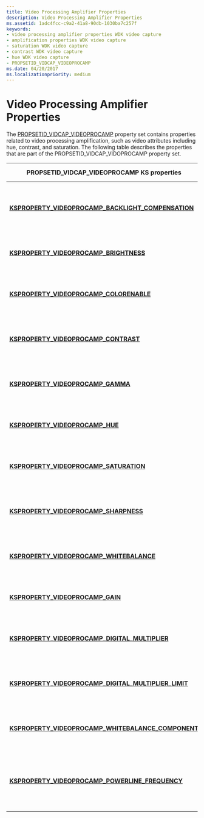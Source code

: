 ```yaml
---
title: Video Processing Amplifier Properties
description: Video Processing Amplifier Properties
ms.assetid: 1adc4fcc-c9a2-41a8-90db-1030ba7c257f
keywords:
- video processing amplifier properties WDK video capture
- amplification properties WDK video capture
- saturation WDK video capture
- contrast WDK video capture
- hue WDK video capture
- PROPSETID_VIDCAP_VIDEOPROCAMP
ms.date: 04/20/2017
ms.localizationpriority: medium
---
```


# Video Processing Amplifier Properties


The [PROPSETID\_VIDCAP\_VIDEOPROCAMP](https://msdn.microsoft.com/library/windows/hardware/ff568122) property set contains properties related to video processing amplification, such as video attributes including hue, contrast, and saturation. The following table describes the properties that are part of the PROPSETID\_VIDCAP\_VIDOPROCAMP property set.

<table>
<colgroup>
<col width="50%" />
<col width="50%" />
</colgroup>
<thead>
<tr class="header">
<th>PROPSETID_VIDCAP_VIDEOPROCAMP KS properties</th>
<th>Property description</th>
</tr>
</thead>
<tbody>
<tr class="odd">
<td><p><a href="https://msdn.microsoft.com/library/windows/hardware/ff566063" data-raw-source="[&lt;strong&gt;KSPROPERTY_VIDEOPROCAMP_BACKLIGHT_COMPENSATION&lt;/strong&gt;](https://msdn.microsoft.com/library/windows/hardware/ff566063)"><strong>KSPROPERTY_VIDEOPROCAMP_BACKLIGHT_COMPENSATION</strong></a></p></td>
<td><p>Controls a camera&#39;s backlight compensation setting.</p></td>
</tr>
<tr class="even">
<td><p><a href="https://msdn.microsoft.com/library/windows/hardware/ff566065" data-raw-source="[&lt;strong&gt;KSPROPERTY_VIDEOPROCAMP_BRIGHTNESS&lt;/strong&gt;](https://msdn.microsoft.com/library/windows/hardware/ff566065)"><strong>KSPROPERTY_VIDEOPROCAMP_BRIGHTNESS</strong></a></p></td>
<td><p>Controls a camera&#39;s brightness.</p></td>
</tr>
<tr class="odd">
<td><p><a href="https://msdn.microsoft.com/library/windows/hardware/ff566066" data-raw-source="[&lt;strong&gt;KSPROPERTY_VIDEOPROCAMP_COLORENABLE&lt;/strong&gt;](https://msdn.microsoft.com/library/windows/hardware/ff566066)"><strong>KSPROPERTY_VIDEOPROCAMP_COLORENABLE</strong></a></p></td>
<td><p>Controls a camera&#39;s color enable setting.</p></td>
</tr>
<tr class="even">
<td><p><a href="https://msdn.microsoft.com/library/windows/hardware/ff566070" data-raw-source="[&lt;strong&gt;KSPROPERTY_VIDEOPROCAMP_CONTRAST&lt;/strong&gt;](https://msdn.microsoft.com/library/windows/hardware/ff566070)"><strong>KSPROPERTY_VIDEOPROCAMP_CONTRAST</strong></a></p></td>
<td><p>Controls a camera&#39;s luminance setting.</p></td>
</tr>
<tr class="odd">
<td><p><a href="https://msdn.microsoft.com/library/windows/hardware/ff566076" data-raw-source="[&lt;strong&gt;KSPROPERTY_VIDEOPROCAMP_GAMMA&lt;/strong&gt;](https://msdn.microsoft.com/library/windows/hardware/ff566076)"><strong>KSPROPERTY_VIDEOPROCAMP_GAMMA</strong></a></p></td>
<td><p>Controls a camera&#39;s gamut setting.</p></td>
</tr>
<tr class="even">
<td><p><a href="https://msdn.microsoft.com/library/windows/hardware/ff566078" data-raw-source="[&lt;strong&gt;KSPROPERTY_VIDEOPROCAMP_HUE&lt;/strong&gt;](https://msdn.microsoft.com/library/windows/hardware/ff566078)"><strong>KSPROPERTY_VIDEOPROCAMP_HUE</strong></a></p></td>
<td><p>Controls a camera&#39;s hue setting.</p></td>
</tr>
<tr class="odd">
<td><p><a href="https://msdn.microsoft.com/library/windows/hardware/ff566092" data-raw-source="[&lt;strong&gt;KSPROPERTY_VIDEOPROCAMP_SATURATION&lt;/strong&gt;](https://msdn.microsoft.com/library/windows/hardware/ff566092)"><strong>KSPROPERTY_VIDEOPROCAMP_SATURATION</strong></a></p></td>
<td><p>Controls a camera&#39;s chrominance setting.</p></td>
</tr>
<tr class="even">
<td><p><a href="https://msdn.microsoft.com/library/windows/hardware/ff566093" data-raw-source="[&lt;strong&gt;KSPROPERTY_VIDEOPROCAMP_SHARPNESS&lt;/strong&gt;](https://msdn.microsoft.com/library/windows/hardware/ff566093)"><strong>KSPROPERTY_VIDEOPROCAMP_SHARPNESS</strong></a></p></td>
<td><p>Controls a camera&#39;s sharpness setting.</p></td>
</tr>
<tr class="odd">
<td><p><a href="https://msdn.microsoft.com/library/windows/hardware/ff566095" data-raw-source="[&lt;strong&gt;KSPROPERTY_VIDEOPROCAMP_WHITEBALANCE&lt;/strong&gt;](https://msdn.microsoft.com/library/windows/hardware/ff566095)"><strong>KSPROPERTY_VIDEOPROCAMP_WHITEBALANCE</strong></a></p></td>
<td><p>Controls a camera&#39;s white balance setting.</p></td>
</tr>
<tr class="even">
<td><p><a href="https://msdn.microsoft.com/library/windows/hardware/ff566074" data-raw-source="[&lt;strong&gt;KSPROPERTY_VIDEOPROCAMP_GAIN&lt;/strong&gt;](https://msdn.microsoft.com/library/windows/hardware/ff566074)"><strong>KSPROPERTY_VIDEOPROCAMP_GAIN</strong></a></p></td>
<td><p>Controls a camera&#39;s gain setting.</p></td>
</tr>
<tr class="odd">
<td><p><a href="https://msdn.microsoft.com/library/windows/hardware/ff566071" data-raw-source="[&lt;strong&gt;KSPROPERTY_VIDEOPROCAMP_DIGITAL_MULTIPLIER&lt;/strong&gt;](https://msdn.microsoft.com/library/windows/hardware/ff566071)"><strong>KSPROPERTY_VIDEOPROCAMP_DIGITAL_MULTIPLIER</strong></a></p></td>
<td><p>Controls a camera&#39;s digital zoom multiplier.</p></td>
</tr>
<tr class="even">
<td><p><a href="https://msdn.microsoft.com/library/windows/hardware/ff566072" data-raw-source="[&lt;strong&gt;KSPROPERTY_VIDEOPROCAMP_DIGITAL_MULTIPLIER_LIMIT&lt;/strong&gt;](https://msdn.microsoft.com/library/windows/hardware/ff566072)"><strong>KSPROPERTY_VIDEOPROCAMP_DIGITAL_MULTIPLIER_LIMIT</strong></a></p></td>
<td><p>Controls the upper limit of a camera&#39;s digital zoom.</p></td>
</tr>
<tr class="odd">
<td><p><a href="https://msdn.microsoft.com/library/windows/hardware/ff566097" data-raw-source="[&lt;strong&gt;KSPROPERTY_VIDEOPROCAMP_WHITEBALANCE_COMPONENT&lt;/strong&gt;](https://msdn.microsoft.com/library/windows/hardware/ff566097)"><strong>KSPROPERTY_VIDEOPROCAMP_WHITEBALANCE_COMPONENT</strong></a></p></td>
<td><p>Controls a camera&#39;s white balance setting.</p></td>
</tr>
<tr class="even">
<td><p><a href="https://msdn.microsoft.com/library/windows/hardware/ff566086" data-raw-source="[&lt;strong&gt;KSPROPERTY_VIDEOPROCAMP_POWERLINE_FREQUENCY&lt;/strong&gt;](https://msdn.microsoft.com/library/windows/hardware/ff566086)"><strong>KSPROPERTY_VIDEOPROCAMP_POWERLINE_FREQUENCY</strong></a></p></td>
<td><p>Controls the powerline frequency of a camera&#39;s operating environment.</p></td>
</tr>
</tbody>
</table>

 

 

 




